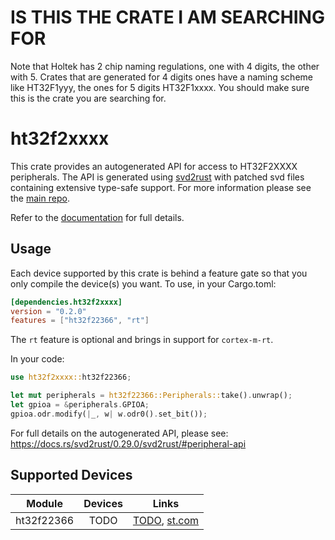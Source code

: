 # IS THIS THE CRATE I AM SEARCHING FOR
Note that Holtek has 2 chip naming regulations, one with 4 digits, the other with 5.
Crates that are generated for 4 digits ones have a naming scheme like HT32F1yyy,
the ones for 5 digits HT32F1xxxx. You should make sure this is the crate you are
searching for.

# ht32f2xxxx
This crate provides an autogenerated API for access to HT32F2XXXX peripherals.
The API is generated using [svd2rust] with patched svd files containing
extensive type-safe support. For more information please see the [main repo].

Refer to the [documentation] for full details.

[svd2rust]: https://github.com/japaric/svd2rust
[main repo]: https://github.com/ht32-rs/ht32-rs
[documentation]: https://docs.rs/ht32f2xxxx/latest/ht32f2xxxx/

## Usage
Each device supported by this crate is behind a feature gate so that you only
compile the device(s) you want. To use, in your Cargo.toml:

```toml
[dependencies.ht32f2xxxx]
version = "0.2.0"
features = ["ht32f22366", "rt"]
```

The `rt` feature is optional and brings in support for `cortex-m-rt`.

In your code:

```rust
use ht32f2xxxx::ht32f22366;

let mut peripherals = ht32f22366::Peripherals::take().unwrap();
let gpioa = &peripherals.GPIOA;
gpioa.odr.modify(|_, w| w.odr0().set_bit());
```

For full details on the autogenerated API, please see:
https://docs.rs/svd2rust/0.29.0/svd2rust/#peripheral-api

## Supported Devices

| Module | Devices | Links |
|:------:|:-------:|:-----:|
| ht32f22366 | TODO | [TODO](TODO), [st.com](TODO) |
